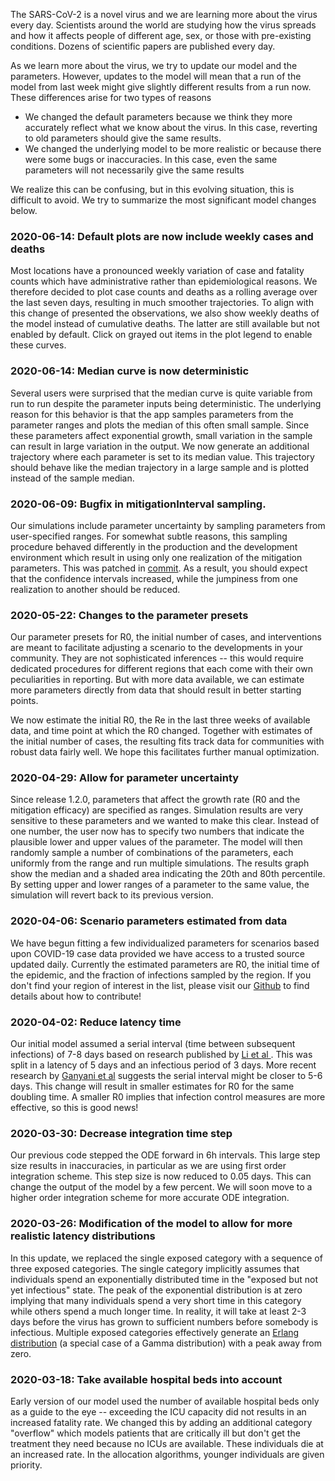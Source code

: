 The SARS-CoV-2 is a novel virus and we are learning more about the virus every day. Scientists around the world are
studying how the virus spreads and how it affects people of different age, sex, or those with pre-existing conditions.
Dozens of scientific papers are published every day.

As we learn more about the virus, we try to update our model and the parameters. However, updates to the model will mean
that a run of the model from last week might give slightly different results from a run now. These differences arise for
two types of reasons

- We changed the default parameters because we think they more accurately reflect what we know about the virus. In this
  case, reverting to old parameters should give the same results.
- We changed the underlying model to be more realistic or because there were some bugs or inaccuracies. In this case,
  even the same parameters will not necessarily give the same results

We realize this can be confusing, but in this evolving situation, this is difficult to avoid. We try to summarize the
most significant model changes below.

### 2020-06-14: Default plots are now include weekly cases and deaths
Most locations have a pronounced weekly variation of case and fatality counts which have administrative rather than epidemiological reasons.
We therefore decided to plot case counts and deaths as a rolling average over the last seven days, resulting in much smoother trajectories.
To align with this change of presented the observations, we also show weekly deaths of the model instead of cumulative deaths.
The latter are still available but not enabled by default.
Click on grayed out items in the plot legend to enable these curves.


### 2020-06-14: Median curve is now deterministic

Several users were surprised that the median curve is quite variable from run to run despite the parameter inputs
being deterministic. The underlying reason for this behavior is that the app samples parameters from the parameter ranges
and plots the median of this often small sample. Since these parameters affect exponential growth, small variation in
the sample can result in large variation in the output. We now generate an additional trajectory where each
parameter is set to its median value. This trajectory should behave like the median trajectory in a large sample
and is plotted instead of the sample median.

### 2020-06-09: Bugfix in mitigationInterval sampling.
Our simulations include parameter uncertainty by sampling parameters from user-specified ranges.
For somewhat subtle reasons, this sampling procedure behaved differently in the production and the development
environment which result in using only one realization of the mitigation parameters.
This was patched in [commit](https://github.com/neherlab/covid19_scenarios/pull/729/commits/35ba172229c944fa0b88efbd1e112ecdcd71e97f).
As a result, you should expect that the confidence intervals increased, while the jumpiness from one realization to another
should be reduced.


### 2020-05-22: Changes to the parameter presets

Our parameter presets for R0, the initial number of cases, and interventions are meant to facilitate adjusting a
scenario to the developments in your community. They are not sophisticated inferences -- this would
require dedicated procedures for different regions that each come with their own peculiarities in reporting.
But with more data available, we can estimate more parameters directly from data that should result in better
starting points.

We now estimate the initial R0, the Re in the last three weeks of available data, and time point at which the R0 changed.
Together with estimates of the initial number of cases, the resulting fits track data for communities with
robust data fairly well. We hope this facilitates further manual optimization.


### 2020-04-29: Allow for parameter uncertainty

Since release 1.2.0, parameters that affect the growth rate (R0 and the mitigation efficacy) are specified as ranges.
Simulation results are very sensitive to these parameters and we wanted to make this clear. Instead of one number, the
user now has to specify two numbers that indicate the plausible lower and upper values of the parameter. The model will
then randomly sample a number of combinations of the parameters, each uniformly from the range and run multiple
simulations. The results graph show the median and a shaded area indicating the 20th and 80th percentile. By setting
upper and lower ranges of a parameter to the same value, the simulation will revert back to its previous version.

### 2020-04-06: Scenario parameters estimated from data

We have begun fitting a few individualized parameters for scenarios based upon COVID-19 case data provided we have
access to a trusted source updated daily. Currently the estimated parameters are R0, the initial time of the epidemic,
and the fraction of infections sampled by the region. If you don't find your region of interest in the list, please
visit our [Github](https://github.com/neherlab/covid19_scenarios/tree/master/data) to find details about how to
contribute!

### 2020-04-02: Reduce latency time

Our initial model assumed a serial interval (time between subsequent infections) of 7-8 days based on research published
by [Li et al ](https://doi.org/10.1056/NEJMoa2001316). This was split in a latency of 5 days and an infectious period of
3 days. More recent research by [Ganyani et al](https://www.medrxiv.org/content/10.1101/2020.03.05.20031815v1) suggests
the serial interval might be closer to 5-6 days. This change will result in smaller estimates for R0 for the same
doubling time. A smaller R0 implies that infection control measures are more effective, so this is good news!

### 2020-03-30: Decrease integration time step

Our previous code stepped the ODE forward in 6h intervals. This large step size results in inaccuracies, in particular
as we are using first order integration scheme. This step size is now reduced to 0.05 days. This can change the output
of the model by a few percent. We will soon move to a higher order integration scheme for more accurate ODE integration.

### 2020-03-26: Modification of the model to allow for more realistic latency distributions

In this update, we replaced the single exposed category with a sequence of three exposed categories. The single category
implicitly assumes that individuals spend an exponentially distributed time in the "exposed but not yet infectious"
state. The peak of the exponential distribution is at zero implying that many individuals spend a very short time in
this category while others spend a much longer time. In reality, it will take at least 2-3 days before the virus has
grown to sufficient numbers before somebody is infectious. Multiple exposed categories effectively generate an
[Erlang distribution](https://en.wikipedia.org/wiki/Erlang_distribution) (a special case of a Gamma distribution) with a
peak away from zero.

### 2020-03-18: Take available hospital beds into account

Early version of our model used the number of available hospital beds only as a guide to the eye -- exceeding the ICU
capacity did not results in an increased fatality rate. We changed this by adding an additional category "overflow"
which models patients that are critically ill but don't get the treatment they need because no ICUs are available. These
individuals die at an increased rate. In the allocation algorithms, younger individuals are given priority.
